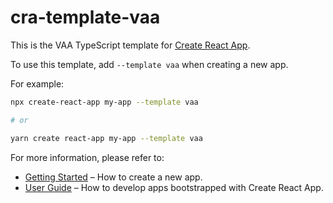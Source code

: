 # cra-template-vaa

This is the VAA TypeScript template for [Create React App](https://github.com/facebook/create-react-app).

To use this template, add `--template vaa` when creating a new app.

For example:

```sh
npx create-react-app my-app --template vaa

# or

yarn create react-app my-app --template vaa
```

For more information, please refer to:

- [Getting Started](https://create-react-app.dev/docs/getting-started) – How to create a new app.
- [User Guide](https://create-react-app.dev) – How to develop apps bootstrapped with Create React App.
